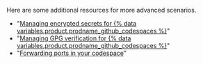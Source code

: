 Here are some additional resources for more advanced scenarios.

- "[Managing encrypted secrets for {% data variables.product.prodname_github_codespaces %}](/codespaces/working-with-your-codespace/managing-encrypted-secrets-for-codespaces)"
- "[Managing GPG verification for {% data variables.product.prodname_github_codespaces %}](/codespaces/working-with-your-codespace/managing-gpg-verification-for-codespaces)"
- "[Forwarding ports in your codespace](/codespaces/developing-in-codespaces/forwarding-ports-in-your-codespace)"
